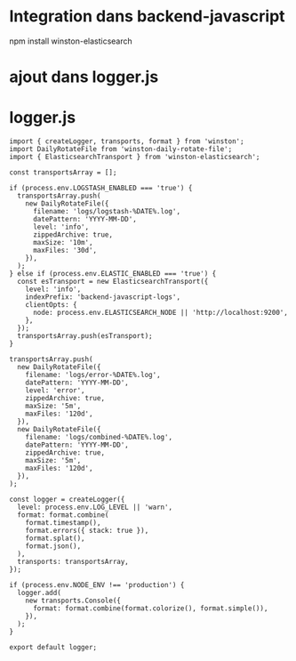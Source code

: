 # Integration dans backend-javascript  
  npm install winston-elasticsearch


# ajout dans logger.js

  # logger.js

    import { createLogger, transports, format } from 'winston';
    import DailyRotateFile from 'winston-daily-rotate-file';
    import { ElasticsearchTransport } from 'winston-elasticsearch';

    const transportsArray = [];

    if (process.env.LOGSTASH_ENABLED === 'true') {
      transportsArray.push(
        new DailyRotateFile({
          filename: 'logs/logstash-%DATE%.log',
          datePattern: 'YYYY-MM-DD',
          level: 'info',
          zippedArchive: true,
          maxSize: '10m',
          maxFiles: '30d',
        }),
      );
    } else if (process.env.ELASTIC_ENABLED === 'true') {
      const esTransport = new ElasticsearchTransport({
        level: 'info',
        indexPrefix: 'backend-javascript-logs',
        clientOpts: {
          node: process.env.ELASTICSEARCH_NODE || 'http://localhost:9200',
        },
      });
      transportsArray.push(esTransport);
    }

    transportsArray.push(
      new DailyRotateFile({
        filename: 'logs/error-%DATE%.log',
        datePattern: 'YYYY-MM-DD',
        level: 'error',
        zippedArchive: true,
        maxSize: '5m',
        maxFiles: '120d',
      }),
      new DailyRotateFile({
        filename: 'logs/combined-%DATE%.log',
        datePattern: 'YYYY-MM-DD',
        zippedArchive: true,
        maxSize: '5m',
        maxFiles: '120d',
      }),
    );

    const logger = createLogger({
      level: process.env.LOG_LEVEL || 'warn',
      format: format.combine(
        format.timestamp(),
        format.errors({ stack: true }),
        format.splat(),
        format.json(),
      ),
      transports: transportsArray,
    });

    if (process.env.NODE_ENV !== 'production') {
      logger.add(
        new transports.Console({
          format: format.combine(format.colorize(), format.simple()),
        }),
      );
    }

    export default logger;

